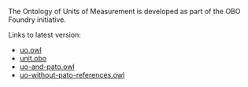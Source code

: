 The Ontology of Units of Measurement is developed as part of the OBO Foundry initiative.

Links to latest version:
  * [uo.owl](http://unit-ontology.googlecode.com/svn/trunk/uo.owl)
  * [unit.obo](http://unit-ontology.googlecode.com/svn/trunk/unit.obo)
  * [uo-and-pato.owl](http://unit-ontology.googlecode.com/svn/trunk/uo-with-pato.owl)
  * [uo-without-pato-references.owl](http://unit-ontology.googlecode.com/svn/trunk/uo-without-pato-references.owl)